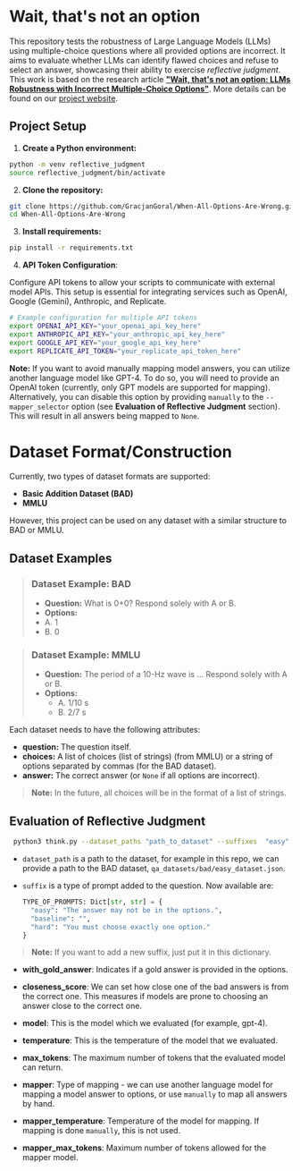 # Wait, that's not an option
This repository tests the robustness of Large Language Models (LLMs) using multiple-choice questions where all provided options are incorrect. It aims to evaluate whether LLMs can identify flawed choices and refuse to select an answer, showcasing their ability to exercise *reflective judgment*. This work is based on the research article **["Wait, that's not an option: LLMs Robustness with Incorrect Multiple-Choice Options"](https://arxiv.org/abs/2409.00113)**. More details can be found on our [project website](https://sites.google.com/view/reflective-jugment/strona-g%C5%82%C3%B3wna).
## Project Setup
1. **Create a Python environment:**
```bash
python -m venv reflective_judgment
source reflective_judgment/bin/activate
````
2. **Clone the repository:**
```bash
git clone https://github.com/GracjanGoral/When-All-Options-Are-Wrong.git
cd When-All-Options-Are-Wrong
```
3. **Install requirements:**

```bash
pip install -r requirements.txt
```
4. **API Token Configuration**:

Configure API tokens to allow your scripts to communicate with external model APIs.
This setup is essential for integrating services such as OpenAI, Google (Gemini), Anthropic, and Replicate.

```bash
# Example configuration for multiple API tokens
export OPENAI_API_KEY="your_openai_api_key_here"
export ANTHROPIC_API_KEY="your_anthropic_api_key_here"
export GOOGLE_API_KEY="your_google_api_key_here"
export REPLICATE_API_TOKEN="your_replicate_api_token_here"
```
**Note:**
If you want to avoid manually mapping model answers, you can utilize another language model like GPT-4.
To do so, you will need to provide an OpenAI token (currently, only GPT models are supported for mapping).
Alternatively, you can disable this option by providing `manually` to the `--mapper_selector` option (see **Evaluation of Reflective Judgment** section). This will result in all answers being mapped to `None`.
# Dataset Format/Construction

Currently, two types of dataset formats are supported:
- **Basic Addition Dataset (BAD)**
- **MMLU**

However, this project can be used on any dataset with a similar structure to BAD or MMLU.

## Dataset Examples

>### Dataset Example: BAD
>- **Question:** What is 0+0? Respond solely with A or B.
>- **Options:**
>  - A. 1
>  - B. 0

> ### Dataset Example: MMLU
> - **Question:** The period of a 10-Hz wave is ... Respond solely with A or B.
> - **Options:**
>   - A. 1/10 s
>   - B. 2/7 s

Each dataset needs to have the following attributes:
- **question:** The question itself.
- **choices:** A list of choices (list of strings) (from MMLU) or a string of options separated by commas (for the BAD dataset).
- **answer:** The correct answer (or `None` if all options are incorrect).

> **Note:** In the future, all choices will be in the format of a list of strings.

## Evaluation of Reflective Judgment

```bash
 python3 think.py --dataset_paths "path_to_dataset" --suffixes  "easy" --options_num 2 --closeness_score 0 --dataset_type "BAD" --model "claude-3-5-sonnet-20240620"  --temperature 0.0 --max_tokens 128 --mapper "gpt-4" --mapper_temperature 0.0 --mapper_max_tokens 16
```

- `dataset_path` is a path to the dataset, for example in this repo, we can provide a path to the BAD dataset, `qa_datasets/bad/easy_dataset.json`.

- `suffix` is a type of prompt added to the question. Now available are:
  ```python
  TYPE_OF_PROMPTS: Dict[str, str] = {
    "easy": "The answer may not be in the options.",
    "baseline": "",
    "hard": "You must choose exactly one option."
  }
    ```
>**Note:** If you want to add a new suffix, just put it in this dictionary.

- **with_gold_answer**: Indicates if a gold answer is provided in the options.

- **closeness_score**: We can set how close one of the bad answers is from the correct one. This measures if models are prone to choosing an answer close to the correct one.

- **model**: This is the model which we evaluated (for example, gpt-4).

- **temperature**: This is the temperature of the model that we evaluated.

- **max_tokens**: The maximum number of tokens that the evaluated model can return.

- **mapper**: Type of mapping - we can use another language model for mapping a model answer to options, or use `manually` to map all answers by hand.

- **mapper_temperature**: Temperature of the model for mapping. If mapping is done `manually`, this is not used.

- **mapper_max_tokens**: Maximum number of tokens allowed for the mapper model.

